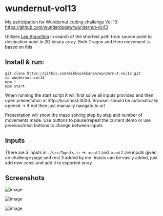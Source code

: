 ﻿# wundernut-vol13

My participation for Wundernut coding challenge Vol 13: https://github.com/wunderdogsw/wundernut-vol13

Utilizes [Lee Algorithm](https://en.wikipedia.org/wiki/Lee_algorithm) in search of the shortest path from source point to destination point in 2D binary array. Both Dragon and Hero movement is based on this

## Install & run:

```
git clone https://github.com/mikkopakkanen/wundernut-vol13.git
cd wundernut-vol13
npm i
npm start
```

When running the start script it will first solve all inputs provided and then open presentation in http://localhost:3000. Browser should be automatically opened -> if not then just manually navigate to url

Presentation will show the maze solving step by step and number of movements made. Use buttons to pause/repeat the current demo or use previous/next buttons to change between inputs

## Inputs

There are 5 inputs in `./src/Inputs.ts` -> `input1` and `input2` are inputs given on challenge page and rest 3 added by me. Inputs can be easily added, just add new const and add it to exported array

## Screenshots

![image](https://github.com/mikkopakkanen/wundernut-vol13/assets/77620621/d8c41318-8db1-4a85-ae9b-978b954d22de)

![image](https://github.com/mikkopakkanen/wundernut-vol13/assets/77620621/776aaa5e-12c3-4992-ae57-bb5fde75ffad)

![image](https://github.com/mikkopakkanen/wundernut-vol13/assets/77620621/81328b88-9514-4ccd-8e69-5c36dcebc46c)



